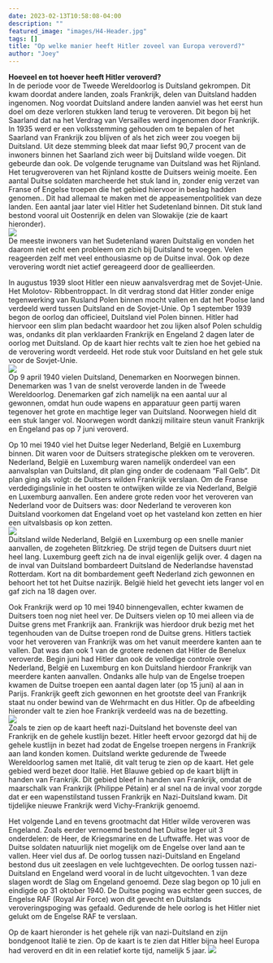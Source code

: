 ```yaml
---
date: 2023-02-13T10:58:08-04:00
description: ""
featured_image: "images/H4-Header.jpg"
tags: []
title: "Op welke manier heeft Hitler zoveel van Europa veroverd?"
author: "Joey"
---
```

**Hoeveel en tot hoever heeft Hitler veroverd?**  
In de periode voor de Tweede Wereldoorlog is Duitsland gekrompen. Dit kwam doordat andere landen, zoals Frankrijk, delen van Duitsland hadden ingenomen. Nog voordat Duitsland andere landen aanviel was het eerst hun doel om deze verloren stukken land terug te veroveren. Dit begon bij het Saarland dat na het Verdrag van Versailles werd ingenomen door Frankrijk. In 1935 werd er een volksstemming gehouden om te bepalen of het Saarland van Frankrijk zou blijven of als het zich weer zou voegen bij Duitsland. Uit deze stemming bleek dat maar liefst 90,7 procent van de inwoners binnen het Saarland zich weer bij Duitsland wilde voegen. Dit gebeurde dan ook. De volgende terugname van Duitsland was het Rijnland. Het terugveroveren van het Rijnland kostte de Duitsers weinig moeite. Een aantal Duitse soldaten marcheerde het stuk land in, zonder enig verzet van Franse of Engelse troepen die het gebied hiervoor in beslag hadden genomen.. Dit had allemaal te maken met de appeasementpolitiek van deze landen. Een aantal jaar later viel Hitler het Sudetenland binnen. Dit stuk land bestond vooral uit Oostenrijk en delen van Slowakije (zie de kaart hieronder).  
![](/images/H4-1.jpg)  
 De meeste inwoners van het Sudetenland waren Duitstalig en vonden het daarom niet echt een probleem om zich bij Duitsland te voegen. Velen reageerden zelf met veel enthousiasme op de Duitse inval. Ook op deze verovering wordt niet actief gereageerd door de geallieerden. 

In augustus 1939 sloot Hitler een nieuw aanvalsverdrag met de Sovjet-Unie. Het Molotov- Ribbentroppact. In dit verdrag stond dat Hitler zonder enige tegenwerking van Rusland Polen binnen mocht vallen en dat het Poolse land verdeeld werd tussen Duitsland en de Sovjet-Unie. Op 1 september 1939 begon de oorlog dan officieel, Duitsland viel Polen binnen. Hitler had hiervoor een slim plan bedacht waardoor het zou lijken alsof Polen schuldig was, ondanks dit plan verklaarden Frankrijk en Engeland 2 dagen later de oorlog met Duitsland. Op de kaart hier rechts valt te zien hoe het gebied na de verovering wordt verdeeld. Het rode stuk voor Duitsland en het gele stuk voor de Sovjet-Unie.  
![](/images/H3-2.jpg)  
Op 9 april 1940 vielen Duitsland, Denemarken en Noorwegen binnen. Denemarken was 1 van de snelst veroverde landen in de Tweede Wereldoorlog. Denemarken gaf zich namelijk na een aantal uur al gewonnen, omdat hun oude wapens en apparatuur geen partij waren tegenover het grote en machtige leger van Duitsland. Noorwegen hield dit een stuk langer vol. Noorwegen wordt dankzij militaire steun vanuit Frankrijk en Engeland pas op 7 juni veroverd.

Op 10 mei 1940 viel het Duitse leger Nederland, België en Luxemburg binnen. Dit waren voor de Duitsers strategische plekken om te veroveren. Nederland, België en Luxemburg waren namelijk onderdeel van een aanvalsplan van Duitsland, dit plan ging onder de codenaam “Fall Gelb”. Dit plan ging als volgt: de Duitsers wilden Frankrijk verslaan. Om de Franse verdedigingslinie in het oosten te ontwijken wilde ze via Nederland, België en Luxemburg aanvallen. Een andere grote reden voor het veroveren van Nederland voor de Duitsers was: door Nederland te veroveren kon Duitsland voorkomen dat Engeland voet op het vasteland kon zetten en hier een uitvalsbasis op kon zetten.  
![](/images/H4-3.jpg)  
 Duitsland wilde Nederland, België en Luxemburg op een snelle manier aanvallen, de zogeheten Blitzkrieg. De strijd tegen de Duitsers duurt niet heel lang. Luxemburg geeft zich na de inval eigenlijk gelijk over. 4 dagen na de inval van Duitsland bombardeert Duitsland de Nederlandse havenstad Rotterdam. Kort na dit bombardement geeft Nederland zich gewonnen en behoort het tot het Duitse nazirijk. België hield het gevecht iets langer vol en gaf zich na 18 dagen over. 

Ook Frankrijk werd op 10 mei 1940 binnengevallen, echter kwamen de Duitsers toen nog niet heel ver. De Duitsers vielen op 10 mei alleen via de Duitse grens met Frankrijk aan.
Frankrijk was hierdoor druk bezig met het tegenhouden van de Duitse troepen rond de Duitse grens. Hitlers tactiek voor het veroveren van Frankrijk was om het vanuit meerdere kanten aan te vallen. Dat was dan ook 1 van de grotere redenen dat Hitler de Benelux veroverde. Begin juni had Hitler dan ook de volledige controle over Nederland, België en Luxemburg en kon Duitsland hierdoor Frankrijk van meerdere kanten aanvallen. Ondanks alle hulp van de Engelse troepen kwamen de Duitse troepen een aantal dagen later (op 15 juni) al aan in Parijs. Frankrijk geeft zich gewonnen en het grootste deel van Frankrijk staat nu onder bewind van de Wehrmacht en dus Hitler. Op de afbeelding hieronder valt te zien hoe Frankrijk verdeeld was na de bezetting.  
![](/images/H4-4.jpg)  
 Zoals te zien op de kaart heeft nazi-Duitsland het bovenste deel van Frankrijk en de gehele kustlijn bezet. Hitler heeft ervoor gezorgd dat hij de gehele kustlijn in bezet had zodat de Engelse troepen nergens in Frankrijk aan land konden komen. Duitsland werkte gedurende de Tweede Wereldoorlog samen met Italië, dit valt terug te zien op de kaart. Het gele gebied werd bezet door Italië. Het Blauwe gebied op de kaart blijft in handen van Frankrijk. Dit gebied bleef in handen van Frankrijk, omdat de maarschalk van Frankrijk (Philippe Pétain) er al snel na de inval voor zorgde dat er een wapenstilstand tussen Frankrijk en Nazi-Duitsland kwam. Dit tijdelijke nieuwe Frankrijk werd Vichy-Frankrijk genoemd.

Het volgende Land en tevens grootmacht dat Hitler wilde veroveren was Engeland. Zoals eerder vernoemd bestond het Duitse leger uit 3 onderdelen: de Heer, de Kriegsmarine en de Luftwaffe. Het was voor de Duitse soldaten natuurlijk niet mogelijk om de Engelse over land aan te vallen. Heer viel dus af. De oorlog tussen nazi-Duitsland en Engeland bestond dus uit zeeslagen en vele luchtgevechten. De oorlog tussen nazi-Duitsland en Engeland werd vooral in de lucht uitgevochten. 1 van deze slagen wordt de Slag om Engeland genoemd. Deze slag begon op 10 juli en eindigde op 31 oktober 1940. De Duitse poging was echter geen succes, de Engelse RAF (Royal Air Force) won dit gevecht en Duitslands veroveringspoging was gefaald. Gedurende de hele oorlog is het Hitler niet gelukt om de Engelse RAF te verslaan.

Op de kaart hieronder is het gehele rijk van nazi-Duitsland en zijn bondgenoot Italië te zien. Op de kaart is te zien dat Hitler bijna heel Europa had veroverd en dit in een relatief korte tijd, namelijk 5 jaar. 
![](/images/H4-5.jpg)

